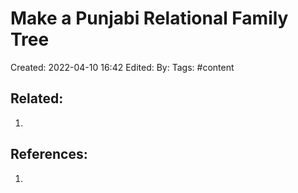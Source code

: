 # Make a Punjabi Relational Family Tree
Created: 2022-04-10 16:42
Edited: 
By: 
Tags: #content 



## Related:
1. 

## References:
1. 